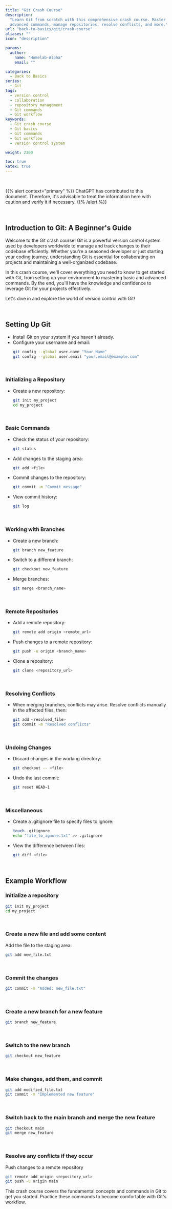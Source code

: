 ```yaml
---
title: "Git Crash Course"
description:
  "Learn Git from scratch with this comprehensive crash course. Master basic and
  advanced commands, manage repositories, resolve conflicts, and more."
url: "back-to-basics/git/crash-course"
aliases: ""
icon: "description"

params:
  author:
    name: "Homelab-Alpha"
    email: ""

categories:
  - Back to Basics
series:
  - Git
tags:
  - version control
  - collaboration
  - repository management
  - Git commands
  - Git workflow
keywords:
  - Git crash course
  - Git basics
  - Git commands
  - Git workflow
  - version control system

weight: 2300

toc: true
katex: true
---
```


<br />

{{% alert context="primary" %}}
ChatGPT has contributed to this document. Therefore, it's advisable to treat the
information here with caution and verify it if necessary. {{% /alert %}}

<br />

## Introduction to Git: A Beginner's Guide

Welcome to the Git crash course! Git is a powerful version control system used
by developers worldwide to manage and track changes to their codebase
efficiently. Whether you're a seasoned developer or just starting your coding
journey, understanding Git is essential for collaborating on projects and
maintaining a well-organized codebase.

In this crash course, we'll cover everything you need to know to get started
with Git, from setting up your environment to mastering basic and advanced
commands. By the end, you'll have the knowledge and confidence to leverage Git
for your projects effectively.

Let's dive in and explore the world of version control with Git!

<br />

## Setting Up Git

- Install Git on your system if you haven't already.
- Configure your username and email:
  ```bash
  git config --global user.name "Your Name"
  git config --global user.email "your.email@example.com"
  ```

<br />

### Initializing a Repository

- Create a new repository:
  ```bash
  git init my_project
  cd my_project
  ```

<br />

### Basic Commands

- Check the status of your repository:
  ```bash
  git status
  ```
- Add changes to the staging area:
  ```bash
  git add <file>
  ```
- Commit changes to the repository:
  ```bash
  git commit -m "Commit message"
  ```
- View commit history:
  ```bash
  git log
  ```

<br />

### Working with Branches

- Create a new branch:
  ```bash
  git branch new_feature
  ```
- Switch to a different branch:
  ```bash
  git checkout new_feature
  ```
- Merge branches:
  ```bash
  git merge <branch_name>
  ```

<br />

### Remote Repositories

- Add a remote repository:
  ```bash
  git remote add origin <remote_url>
  ```
- Push changes to a remote repository:
  ```bash
  git push -u origin <branch_name>
  ```
- Clone a repository:
  ```bash
  git clone <repository_url>
  ```

<br />

### Resolving Conflicts

- When merging branches, conflicts may arise. Resolve conflicts manually in the
  affected files, then:
  ```bash
  git add <resolved_file>
  git commit -m "Resolved conflicts"
  ```

<br />

### Undoing Changes

- Discard changes in the working directory:
  ```bash
  git checkout -- <file>
  ```
- Undo the last commit:
  ```bash
  git reset HEAD~1
  ```

<br />

### Miscellaneous

- Create a .gitignore file to specify files to ignore:

  ```bash
  touch .gitignore
  echo "file_to_ignore.txt" >> .gitignore
  ```

- View the difference between files:

  ```bash
  git diff <file>
  ```

<br />

## Example Workflow

### Initialize a repository

```bash
git init my_project
cd my_project
```

<br />

### Create a new file and add some content

Add the file to the staging area:

```bash
git add new_file.txt
```

<br />

### Commit the changes

```bash
git commit -m "Added: new_file.txt"
```

<br />

### Create a new branch for a new feature

```bash
git branch new_feature
```

<br />

### Switch to the new branch

```bash
git checkout new_feature
```

<br />

### Make changes, add them, and commit

```bash
git add modified_file.txt
git commit -m "Implemented new feature"
```

<br />

### Switch back to the main branch and merge the new feature

```bash
git checkout main
git merge new_feature
```

<br />

### Resolve any conflicts if they occur

Push changes to a remote repository

```bash
git remote add origin <repository_url>
git push -u origin main
```

This crash course covers the fundamental concepts and commands in Git to get you
started. Practice these commands to become comfortable with Git's workflow.
